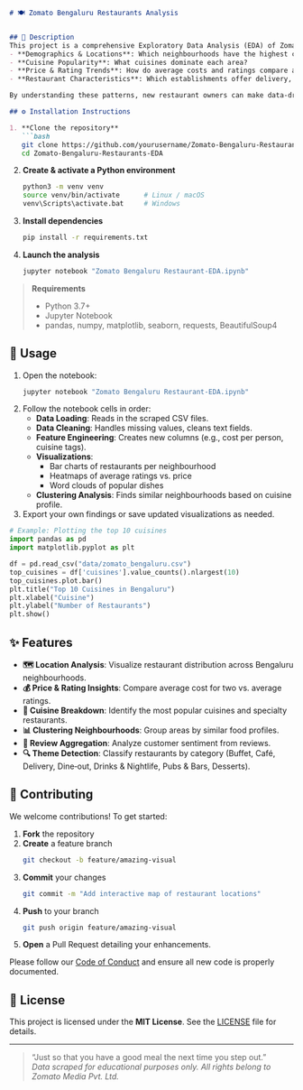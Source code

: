 ```markdown
# 🍽️ Zomato Bengaluru Restaurants Analysis   


## 📖 Description
This project is a comprehensive Exploratory Data Analysis (EDA) of Zomato’s Bengaluru restaurant dataset (as of March 15, 2019). It aims to uncover insights on:
- **Demographics & Locations**: Which neighbourhoods have the highest concentration of restaurants?  
- **Cuisine Popularity**: What cuisines dominate each area?  
- **Price & Rating Trends**: How do average costs and ratings compare across neighbourhoods?  
- **Restaurant Characteristics**: Which establishments offer delivery, table booking, buffets, etc.?

By understanding these patterns, new restaurant owners can make data‑driven decisions about theme, menu, pricing, and ideal location.

## ⚙️ Installation Instructions

1. **Clone the repository**  
   ```bash
   git clone https://github.com/yourusername/Zomato-Bengaluru-Restaurants-EDA.git
   cd Zomato-Bengaluru-Restaurants-EDA
   ```

2. **Create & activate a Python environment**  
   ```bash
   python3 -m venv venv
   source venv/bin/activate      # Linux / macOS
   venv\Scripts\activate.bat     # Windows
   ```

3. **Install dependencies**  
   ```bash
   pip install -r requirements.txt
   ```

4. **Launch the analysis**  
   ```bash
   jupyter notebook "Zomato Bengaluru Restaurant-EDA.ipynb"
   ```

> **Requirements**  
> - Python 3.7+  
> - Jupyter Notebook  
> - pandas, numpy, matplotlib, seaborn, requests, BeautifulSoup4

## 🚀 Usage

1. Open the notebook:  
   ```bash
   jupyter notebook "Zomato Bengaluru Restaurant-EDA.ipynb"
   ```
2. Follow the notebook cells in order:  
   - **Data Loading**: Reads in the scraped CSV files.  
   - **Data Cleaning**: Handles missing values, cleans text fields.  
   - **Feature Engineering**: Creates new columns (e.g., cost per person, cuisine tags).  
   - **Visualizations**:  
     - Bar charts of restaurants per neighbourhood  
     - Heatmaps of average ratings vs. price  
     - Word clouds of popular dishes  
   - **Clustering Analysis**: Finds similar neighbourhoods based on cuisine profile.  
3. Export your own findings or save updated visualizations as needed.

```python
# Example: Plotting the top 10 cuisines
import pandas as pd
import matplotlib.pyplot as plt

df = pd.read_csv("data/zomato_bengaluru.csv")
top_cuisines = df['cuisines'].value_counts().nlargest(10)
top_cuisines.plot.bar()
plt.title("Top 10 Cuisines in Bengaluru")
plt.xlabel("Cuisine")
plt.ylabel("Number of Restaurants")
plt.show()
```

## ✨ Features

- **🗺️ Location Analysis**: Visualize restaurant distribution across Bengaluru neighbourhoods.  
- **💰 Price & Rating Insights**: Compare average cost for two vs. average ratings.  
- **🍣 Cuisine Breakdown**: Identify the most popular cuisines and specialty restaurants.  
- **📊 Clustering Neighbourhoods**: Group areas by similar food profiles.  
- **📝 Review Aggregation**: Analyze customer sentiment from reviews.  
- **🔍 Theme Detection**: Classify restaurants by category (Buffet, Café, Delivery, Dine‑out, Drinks & Nightlife, Pubs & Bars, Desserts).

## 🤝 Contributing

We welcome contributions! To get started:
1. **Fork** the repository  
2. **Create** a feature branch  
   ```bash
   git checkout -b feature/amazing-visual
   ```
3. **Commit** your changes  
   ```bash
   git commit -m "Add interactive map of restaurant locations"
   ```
4. **Push** to your branch  
   ```bash
   git push origin feature/amazing-visual
   ```
5. **Open** a Pull Request detailing your enhancements.

Please follow our [Code of Conduct](CODE_OF_CONDUCT.md) and ensure all new code is properly documented.

## 📄 License

This project is licensed under the **MIT License**. See the [LICENSE](LICENSE) file for details.

---

> “Just so that you have a good meal the next time you step out.”  
> _Data scraped for educational purposes only. All rights belong to Zomato Media Pvt. Ltd._  
```
